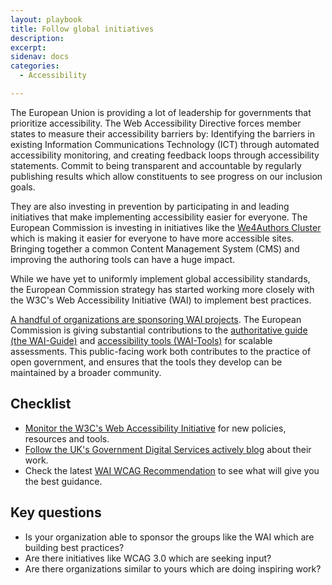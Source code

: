 ```yaml
---
layout: playbook
title: Follow global initiatives
description: 
excerpt: 
sidenav: docs
categories:
  - Accessibility

---
```


The European Union is providing a lot of leadership for governments that prioritize accessibility. The Web Accessibility Directive forces member states to measure their accessibility barriers by: Identifying the barriers in existing Information Communications Technology (ICT) through automated accessibility monitoring, and creating feedback loops through accessibility statements. Commit to being transparent and accountable by regularly publishing results which allow constituents to see progress on our inclusion goals.

They are also investing in prevention by participating in and leading initiatives that make implementing accessibility easier for everyone. The European Commission is investing in initiatives like the [We4Authors Cluster](https://accessibilitycluster.com/) which is making it easier for everyone to have more accessible sites. Bringing together a common Content Management System (CMS) and improving the authoring tools can have a huge impact.

While we have yet to uniformly implement global accessibility standards, the European Commission strategy has started working more closely with the W3C's Web Accessibility Initiative (WAI) to implement best practices.

[A handful of organizations are sponsoring WAI projects](https://www.w3.org/WAI/about/sponsoring/). The European Commission is giving substantial contributions to the [authoritative guide (the WAI-Guide)](https://ec.europa.eu/digital-single-market/en/content/wai-guide) and [accessibility tools (WAI-Tools)](https://ec.europa.eu/digital-single-market/en/content/wai-tools) for scalable assessments. This public-facing work both contributes to the practice of open government, and ensures that the tools they develop can be maintained by a broader community.

## Checklist

* [Monitor the W3C's Web Accessibility Initiative](https://www.w3.org/WAI/) for new policies, resources and tools.
* [Follow the UK's Government Digital Services actively blog](https://accessibility.blog.gov.uk/about/) about their work.
* Check the latest [WAI WCAG Recommendation](https://www.w3.org/TR/WCAG/) to see what will give you the best guidance.

## Key questions

* Is your organization able to sponsor the groups like the WAI which are building best practices?
* Are there initiatives like WCAG 3.0 which are seeking input?
* Are there organizations similar to yours which are doing inspiring work?
